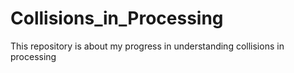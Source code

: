 # Collisions_in_Processing
This repository is about my progress in understanding collisions in processing

